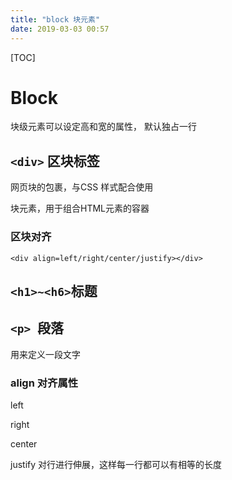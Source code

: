 ```yaml
---
title: "block 块元素"
date: 2019-03-03 00:57
---
```



[TOC]



# Block

块级元素可以设定高和宽的属性， 默认独占一行





## `<div>` 区块标签

网页块的包裹，与CSS 样式配合使用

块元素，用于组合HTML元素的容器



### 区块对齐

```
<div align=left/right/center/justify></div>
```





## `<h1>~<h6>`标题



## `<p> `段落

用来定义一段文字



### align 对齐属性

left

right

center

justify  对行进行伸展，这样每一行都可以有相等的长度





